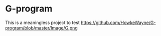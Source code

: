 # G-program
This is a meaningless project to test
https://github.com/HowkeWayne/G-program/blob/master/Image/G.png
